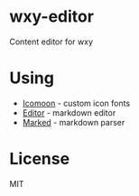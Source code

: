 # wxy-editor

Content editor for wxy

# Using

* [Icomoon](https://icomoon.io/) - custom icon fonts
* [Editor](https://github.com/lepture/editor) - markdown editor
* [Marked](https://github.com/chjj/marked) - markdown parser

# License

MIT
